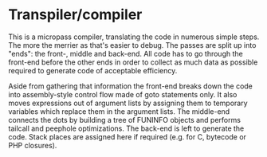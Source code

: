 # Transpiler/compiler

This is a micropass compiler, translating the code in numerous
simple steps.  The more the merrier as that's easier to debug.
The passes are split up into "ends": the front-, middle and
back-end.  All code has to go through the front-end before the
other ends in order to collect as much data as possible required
to generate code of acceptable efficiency.

Aside from gathering that information the front-end breaks down
the code into assembly-style control flow made of goto statements
only.  It also moves expressions out of argument lists by assigning
them to temporary variables which replace them in the argument lists.
The middle-end connects the dots by building a tree of FUNINFO
objects and performs tailcall and peephole optimizations.
The back-end is left to generate the code.  Stack places are
assigned here if required (e.g. for C, bytecode or PHP closures).
